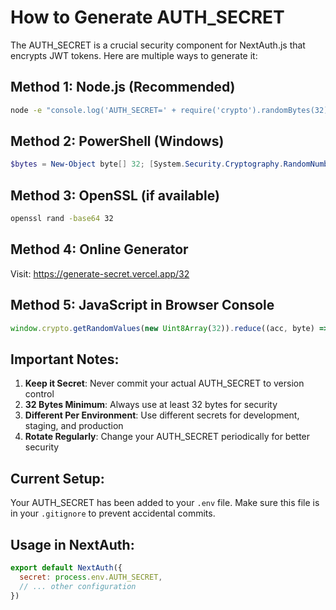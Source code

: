 # How to Generate AUTH_SECRET

The AUTH_SECRET is a crucial security component for NextAuth.js that encrypts JWT tokens. Here are multiple ways to generate it:

## Method 1: Node.js (Recommended)
```bash
node -e "console.log('AUTH_SECRET=' + require('crypto').randomBytes(32).toString('base64'))"
```

## Method 2: PowerShell (Windows)
```powershell
$bytes = New-Object byte[] 32; [System.Security.Cryptography.RandomNumberGenerator]::Create().GetBytes($bytes); [System.Convert]::ToBase64String($bytes)
```

## Method 3: OpenSSL (if available)
```bash
openssl rand -base64 32
```

## Method 4: Online Generator
Visit: https://generate-secret.vercel.app/32

## Method 5: JavaScript in Browser Console
```javascript
window.crypto.getRandomValues(new Uint8Array(32)).reduce((acc, byte) => acc + String.fromCharCode(byte), '')
```

## Important Notes:

1. **Keep it Secret**: Never commit your actual AUTH_SECRET to version control
2. **32 Bytes Minimum**: Always use at least 32 bytes for security
3. **Different Per Environment**: Use different secrets for development, staging, and production
4. **Rotate Regularly**: Change your AUTH_SECRET periodically for better security

## Current Setup:
Your AUTH_SECRET has been added to your `.env` file. Make sure this file is in your `.gitignore` to prevent accidental commits.

## Usage in NextAuth:
```javascript
export default NextAuth({
  secret: process.env.AUTH_SECRET,
  // ... other configuration
})
```